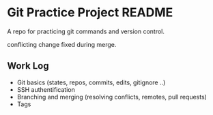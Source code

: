 # Git Practice Project README

A repo for practicing git commands and version control.

conflicting change fixed during merge.

## Work Log
- Git basics (states, repos, commits, edits, gitignore ..)
- SSH authentification
- Branching and merging (resolving conflicts, remotes, pull requests)
- Tags